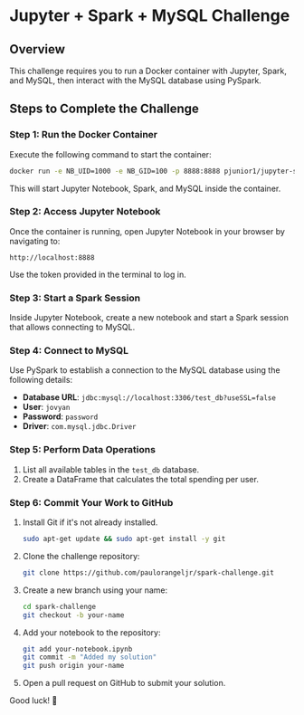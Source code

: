 # Jupyter + Spark + MySQL Challenge

## Overview
This challenge requires you to run a Docker container with Jupyter, Spark, and MySQL, then interact with the MySQL database using PySpark.

## Steps to Complete the Challenge

### Step 1: Run the Docker Container
Execute the following command to start the container:
```sh
docker run -e NB_UID=1000 -e NB_GID=100 -p 8888:8888 pjunior1/jupyter-spark-data-enginerring
```
This will start Jupyter Notebook, Spark, and MySQL inside the container.

### Step 2: Access Jupyter Notebook
Once the container is running, open Jupyter Notebook in your browser by navigating to:
```
http://localhost:8888
```
Use the token provided in the terminal to log in.

### Step 3: Start a Spark Session
Inside Jupyter Notebook, create a new notebook and start a Spark session that allows connecting to MySQL.

### Step 4: Connect to MySQL
Use PySpark to establish a connection to the MySQL database using the following details:
- **Database URL**: `jdbc:mysql://localhost:3306/test_db?useSSL=false`
- **User**: `jovyan`
- **Password**: `password`
- **Driver**: `com.mysql.jdbc.Driver`

### Step 5: Perform Data Operations
1. List all available tables in the `test_db` database.
2. Create a DataFrame that calculates the total spending per user.

### Step 6: Commit Your Work to GitHub
1. Install Git if it's not already installed.
   ```sh
   sudo apt-get update && sudo apt-get install -y git
   ```
2. Clone the challenge repository:
   ```sh
   git clone https://github.com/paulorangeljr/spark-challenge.git
   ```
3. Create a new branch using your name:
   ```sh
   cd spark-challenge
   git checkout -b your-name
   ```
4. Add your notebook to the repository:
   ```sh
   git add your-notebook.ipynb
   git commit -m "Added my solution"
   git push origin your-name
   ```
5. Open a pull request on GitHub to submit your solution.

Good luck! 🚀

